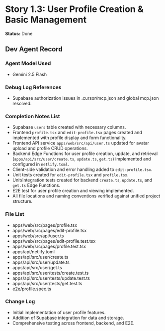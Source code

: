 # Story 1.3: User Profile Creation & Basic Management

**Status:** Done

## Dev Agent Record

### Agent Model Used
- Gemini 2.5 Flash

### Debug Log References
- Supabase authorization issues in .cursor/mcp.json and global mcp.json resolved.

### Completion Notes List
- Supabase `users` table created with necessary columns.
- Frontend `profile.tsx` and `edit-profile.tsx` pages created and implemented with profile display and form functionality.
- Frontend API service `apps/web/src/api/user.ts` updated for avatar upload and profile CRUD operations.
- Backend Edge Functions for user profile creation, update, and retrieval (`apps/api/src/user/create.ts`, `update.ts`, `get.ts`) implemented and configured in `netlify.toml`.
- Client-side validation and error handling added to `edit-profile.tsx`.
- Unit tests created for `edit-profile.tsx` and `profile.tsx`.
- Unit/integration tests created for backend `create.ts`, `update.ts`, and `get.ts` Edge Functions.
- E2E test for user profile creation and viewing implemented.
- All file locations and naming conventions verified against unified project structure.

### File List
- apps/web/src/pages/profile.tsx
- apps/web/src/pages/edit-profile.tsx
- apps/web/src/api/user.ts
- apps/web/src/pages/edit-profile.test.tsx
- apps/web/src/pages/profile.test.tsx
- apps/api/netlify.toml
- apps/api/src/user/create.ts
- apps/api/src/user/update.ts
- apps/api/src/user/get.ts
- apps/api/src/user/tests/create.test.ts
- apps/api/src/user/tests/update.test.ts
- apps/api/src/user/tests/get.test.ts
- e2e/profile.spec.ts

### Change Log
- Initial implementation of user profile features.
- Addition of Supabase integration for data and storage.
- Comprehensive testing across frontend, backend, and E2E. 